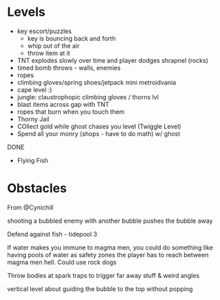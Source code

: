 # Levels

- key escort/puzzles
    - key is bouncing back and forth
    - whip out of the air
    - throw item at it
- TNT explodes slowly over time and player dodges shrapnel (rocks)
- timed bomb throws - walls, enemies
- ropes
- climbing gloves/spring shoes/jetpack mini metroidvania
- cape level :)
- jungle: claustrophopic climbing gloves / thorns lvl
- blast items across gap with TNT
- ropes that burn when you touch them
- Thorny Jail
- COllect gold while ghost chases you level (Twiggle Level)
- Spend all your monry (shops - have to do math) w/ ghost

DONE

- Flying Fish


# Obstacles

From @Cynichill

shooting a bubbled enemy with another bubble pushes the bubble away

Defend against fish - tidepool 3

If water makes you immune to magma men, you could do something like having pools of water as safety zones the player has to reach between magma men hell. Could use rock dogs

Throw bodies at spark traps to trigger far away stuff & weird angles

vertical level about guiding the bubble to the top without popping